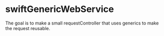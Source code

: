 # swiftGenericWebService
The goal is to make a small requestController that uses generics to make the request reusable.
